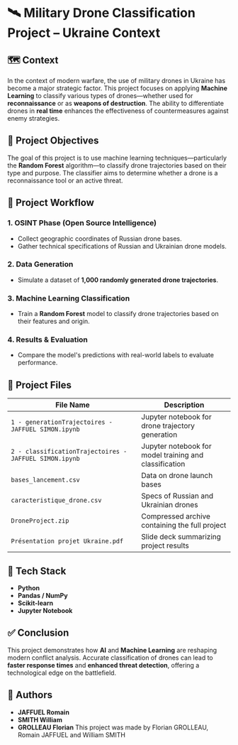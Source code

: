 # 🛰️ Military Drone Classification Project – Ukraine Context

## 🗺️ Context
In the context of modern warfare, the use of military drones in Ukraine has become a major strategic factor. This project focuses on applying **Machine Learning** to classify various types of drones—whether used for **reconnaissance** or as **weapons of destruction**. The ability to differentiate drones in **real time** enhances the effectiveness of countermeasures against enemy strategies.

## 🎯 Project Objectives
The goal of this project is to use machine learning techniques—particularly the **Random Forest** algorithm—to classify drone trajectories based on their type and purpose. The classifier aims to determine whether a drone is a reconnaissance tool or an active threat.

## 🔄 Project Workflow

### 1. **OSINT Phase** (Open Source Intelligence)
- Collect geographic coordinates of Russian drone bases.
- Gather technical specifications of Russian and Ukrainian drone models.

### 2. **Data Generation**
- Simulate a dataset of **1,000 randomly generated drone trajectories**.

### 3. **Machine Learning Classification**
- Train a **Random Forest** model to classify drone trajectories based on their features and origin.

### 4. **Results & Evaluation**
- Compare the model's predictions with real-world labels to evaluate performance.

## 📁 Project Files

| File Name | Description |
|-----------|-------------|
| `1 - generationTrajectoires - JAFFUEL SIMON.ipynb` | Jupyter notebook for drone trajectory generation |
| `2 - classificationTrajectoires - JAFFUEL SIMON.ipynb` | Jupyter notebook for model training and classification |
| `bases_lancement.csv` | Data on drone launch bases |
| `caracteristique_drone.csv` | Specs of Russian and Ukrainian drones |
| `DroneProject.zip` | Compressed archive containing the full project |
| `Présentation projet Ukraine.pdf` | Slide deck summarizing project results |

## 🧠 Tech Stack
- **Python**
- **Pandas / NumPy**
- **Scikit-learn**
- **Jupyter Notebook**

## ✅ Conclusion
This project demonstrates how **AI** and **Machine Learning** are reshaping modern conflict analysis. Accurate classification of drones can lead to **faster response times** and **enhanced threat detection**, offering a technological edge on the battlefield.

## 👥 Authors
- **JAFFUEL Romain**  
- **SMITH William**  
- **GROLLEAU Florian**
This project was made by Florian GROLLEAU, Romain JAFFUEL and William SMITH
